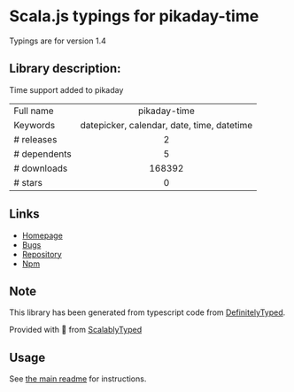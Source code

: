 
# Scala.js typings for pikaday-time

Typings are for version 1.4

## Library description:
Time support added to pikaday

|                    |                 |
| ------------------ | :-------------: |
| Full name          | pikaday-time |
| Keywords           | datepicker, calendar, date, time, datetime |
| # releases         | 2 |
| # dependents       | 5 |
| # downloads        | 168392 |
| # stars            | 0 |

## Links
- [Homepage](http://dbushell.github.io/Pikaday/)
- [Bugs](https://github.com/owenmead/Pikaday/issues)
- [Repository](https://github.com/owenmead/Pikaday)
- [Npm](https://www.npmjs.com/package/pikaday-time)
    


## Note
This library has been generated from typescript code from [DefinitelyTyped](https://definitelytyped.org).

Provided with :purple_heart: from [ScalablyTyped](https://github.com/oyvindberg/ScalablyTyped)

## Usage
See [the main readme](../../readme.md) for instructions.


